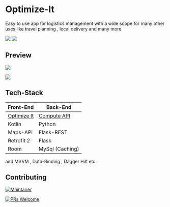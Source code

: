 # Optimize-It
Easy to use app for logistics management with a wide scope for many other uses like travel planning , local delivery and many more

![](https://badgen.net/badge/Open%20Source%20%3F/Yes%21/blue?icon=github) ![](https://img.shields.io/badge/Made%20with-Kotlin-1f425f.svg)

## Preview

![](/assets/mockups-v1/anim/ezgif.com-video-to-gif.gif)

![](/assets/mockups-v1/preview/merge_from_ofoct.jpg)

## Tech-Stack

Front-End  | Back-End
------------- | -------------
[Optimize It](https://github.com/sarafanshul/Optimize-It)  | [Compute API](https://github.com/sarafanshul/operation-tools-API)
Kotlin | Python
Maps-API  | Flask-REST
Retrofit 2 | Flask
Room | MySql (Caching)

and MVVM , Data-Binding , Dagger Hilt etc

## Contributing 

[![Maintaner](https://img.shields.io/badge/maintainer-AnshulSaraf-Green)](https://github.com/sarafanshul)

[![PRs Welcome](https://img.shields.io/badge/PRs-welcome-brightgreen.svg?style=flat-square)](http://makeapullrequest.com)
